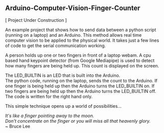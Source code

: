 ## Arduino-Computer-Vision-Finger-Counter

[ Project Under Construction ]

An example project that shows how to send data between a python script (running on a laptop) and an Arduino. This method allows real time computer vision to be applied to the physical world. It takes just a few lines of code to get the serial communication working.

A person holds up one or two fingers in front of a laptop webam. A cpu based hand keypoint detector (from Google  Mediapipe) is used to detect how many fingers are being held up. This count is displayed on the screen. 

The LED_BUILTIN is an LED that is built into the Arduino.<br>
The python code, running on the laptop, sends the count to the Arduino. If one finger is being held up then the Arduino turns the LED_BUILTIN on. If two fingers are being held up then the Arduino turns the LED_BUILTIN off. The code is written for the right hand only.

This simple technique opens up a world of possibilities...

<i>It's like a finger pointing away to the moon.<br>
Don't concentrate on the finger or you will miss all that heavenly glory.</i><br>
~ Bruce Lee
